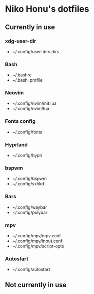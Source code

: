 # Niko Honu's dotfiles

## Currently in use
### xdg-user-dir

- ~/.config/user-dirs.dirs

### Bash

- ~/.bashrc
- ~/.bash_profile

### Neovim

- ~/.config/nvim/init.lua
- ~/.config/nvim/lua

### Fonts config

- ~/.config/fonts

### Hyprland

- ~/.config/hypr/

### bspwm

- ~/.config/bspwm
- ~/.config/sxhkd

### Bars

- ~/.config/waybar
- ~/.config/polybar

### mpv

- ~/.config/mpv/mpv.conf
- ~/.config/mpv/input.conf
- ~/.config/mpv/script-opts

### Autostart
- ~/.config/autostart

## Not currently in use
